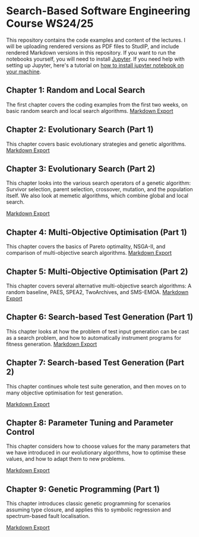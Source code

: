 # Search-Based Software Engineering Course WS24/25


This repository contains the code examples and content of the lectures. I
will be uploading rendered versions as PDF files to StudIP, and include
rendered Markdown versions in this repository. If you want to run the
notebooks yourself, you will need to install [Jupyter](https://jupyter.org/install).
If you need help with setting up Jupyter, here's a tutorial on [how to install jupyter notebook on your machine](https://www.dataquest.io/blog/jupyter-notebook-tutorial/).


## Chapter 1: Random and Local Search

The first chapter covers the coding examples from the first two weeks, on basic random search and local search algorithms.
[Markdown Export](rendered/Random%20and%20Local%20Search.md)


## Chapter 2: Evolutionary Search (Part 1)

This chapter covers basic evolutionary strategies and genetic algorithms.
[Markdown Export](rendered/Evolutionary%20Search%20-%20Part%201.md)


## Chapter 3: Evolutionary Search (Part 2)

This chapter looks into the various search operators of a genetic algorithm:
Survivor selection, parent selection, crossover, mutation, and the
population itself. We also look at memetic algorithms, which combine
global and local search.

[Markdown Export](rendered/Evolutionary%20Search%20-%20Part%202.md)


## Chapter 4: Multi-Objective Optimisation (Part 1)

This chapter covers the basics of Pareto optimality, NSGA-II, and comparison
of multi-objective search algorithms.
[Markdown Export](rendered/Multi-Objective%20Optimisation%20-%20Part%201.md)


## Chapter 5: Multi-Objective Optimisation (Part 2)

This chapter covers several alternative multi-objective search algorithms:
A random baseline, PAES, SPEA2, TwoArchives, and SMS-EMOA.
[Markdown Export](rendered/Multi-Objective%20Optimisation%20-%20Part%202.md)


## Chapter 6: Search-based Test Generation (Part 1)

This chapter looks at how the problem of test input generation can be cast
as a search problem, and how to automatically instrument programs for
fitness generation.
[Markdown Export](rendered/Search-Based%20Test%20Generation%20-%20Part%201.md)


## Chapter 7: Search-based Test Generation (Part 2)

This chapter continues whole test suite generation, and then moves on to
many objective optimisation for test generation.

[Markdown Export](rendered/Search-Based%20Test%20Generation%20-%20Part%202.md)


## Chapter 8: Parameter Tuning and Parameter Control

This chapter considers how to choose values for the many parameters that we
have introduced in our evolutionary algorithms, how to optimise these
values, and how to adapt them to new problems.

[Markdown Export](rendered/Parameter%20Control%20and%20Adaptation.md)


## Chapter 9: Genetic Programming (Part 1)

This chapter introduces classic genetic programming for scenarios assuming
type closure, and applies this to symbolic regression and spectrum-based
fault localisation. 

[Markdown Export](rendered/Genetic%20Programming%20-%20Part%201.md)

